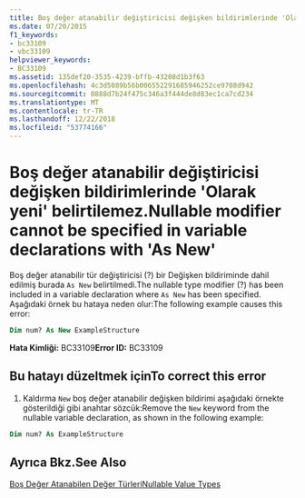 ```yaml
---
title: Boş değer atanabilir değiştiricisi değişken bildirimlerinde 'Olarak yeni' belirtilemez.
ms.date: 07/20/2015
f1_keywords:
- bc33109
- vbc33109
helpviewer_keywords:
- BC33109
ms.assetid: 135def20-3535-4239-bffb-43208d1b3f63
ms.openlocfilehash: 4c3d5089b56b006552291685946252ce9708d942
ms.sourcegitcommit: 0888d7b24f475c346a3f444de8d83ec1ca7cd234
ms.translationtype: MT
ms.contentlocale: tr-TR
ms.lasthandoff: 12/22/2018
ms.locfileid: "53774166"
---
```

# <a name="nullable-modifier-cannot-be-specified-in-variable-declarations-with-as-new"></a><span data-ttu-id="6ed1e-102">Boş değer atanabilir değiştiricisi değişken bildirimlerinde 'Olarak yeni' belirtilemez.</span><span class="sxs-lookup"><span data-stu-id="6ed1e-102">Nullable modifier cannot be specified in variable declarations with 'As New'</span></span>
<span data-ttu-id="6ed1e-103">Boş değer atanabilir tür değiştiricisi (?) bir Değişken bildiriminde dahil edilmiş burada `As New` belirtilmedi.</span><span class="sxs-lookup"><span data-stu-id="6ed1e-103">The nullable type modifier (?) has been included in a variable declaration where `As New` has been specified.</span></span> <span data-ttu-id="6ed1e-104">Aşağıdaki örnek bu hataya neden olur:</span><span class="sxs-lookup"><span data-stu-id="6ed1e-104">The following example causes this error:</span></span>  
  
```vb  
Dim num? As New ExampleStructure  
```  
  
 <span data-ttu-id="6ed1e-105">**Hata Kimliği:** BC33109</span><span class="sxs-lookup"><span data-stu-id="6ed1e-105">**Error ID:** BC33109</span></span>  
  
## <a name="to-correct-this-error"></a><span data-ttu-id="6ed1e-106">Bu hatayı düzeltmek için</span><span class="sxs-lookup"><span data-stu-id="6ed1e-106">To correct this error</span></span>  
  
1.  <span data-ttu-id="6ed1e-107">Kaldırma `New` boş değer atanabilir değişken bildirimi aşağıdaki örnekte gösterildiği gibi anahtar sözcük:</span><span class="sxs-lookup"><span data-stu-id="6ed1e-107">Remove the `New` keyword from the nullable variable declaration, as shown in the following example:</span></span>  
  
```vb  
Dim num? As ExampleStructure  
```  
  
## <a name="see-also"></a><span data-ttu-id="6ed1e-108">Ayrıca Bkz.</span><span class="sxs-lookup"><span data-stu-id="6ed1e-108">See Also</span></span>  
 [<span data-ttu-id="6ed1e-109">Boş Değer Atanabilen Değer Türleri</span><span class="sxs-lookup"><span data-stu-id="6ed1e-109">Nullable Value Types</span></span>](../../visual-basic/programming-guide/language-features/data-types/nullable-value-types.md)
